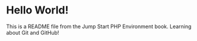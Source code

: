 # Hello World!

This is a README file from the Jump Start PHP Environment book. 
Learning about Git and GitHub!
